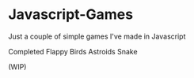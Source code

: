 # Javascript-Games

Just a couple of simple games I've made in Javascript

Completed
Flappy Birds
Astroids
Snake

(WIP)
